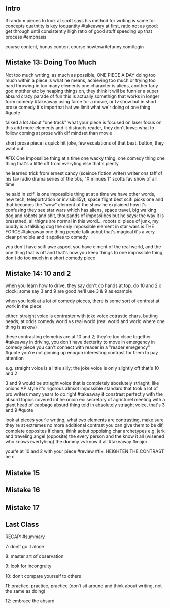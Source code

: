 ## Intro
3 random pieces to look at
scott says his method for writing is same for concepts
quatntity is key toquantity #takeaway
at first, ratio not as good; get through until consistently high ratio of good stuff
speeding up that process #emphasis

course content, bonus content
course.howtowritefunny.com/login
## Mistake 13: Doing Too Much
Not too much writing; as much as possible, ONE PIECE A DAY 
doing too much within a piece is what he means, achieving too much or trying too hard
throwing in too many elements
one character is aliens, another fariy god motther etc
by heaping things on, they think it will be funnier
a super absurd crazy parade of fun
this is actually somethign that works in longer form comedy #takeaway 
using farce for a movie, or tv show
but in short prose comedy it's importnat hat we limit what we'r doing ot one thing #quote

talked a lot about "one track" what your piece is focused on
laser focus on this
add more elements and it distracts reader, they don't knwo what to follow
coming at prose with dif mindset than movie

short prose piece is quick hit
joke, few escalations of that beat, button, they want out

#FIX One Impossilbe thing at a time
one wacky thing, one comedy thing
one thing that's a little off from everyting else
that's plenty

he learned trick from ernest canoy (sceince fiction writer)
writer ons taff of his fav radio drama series of the 50s, "X minues 1" 
scotts fav show of all time

he said in scifi is one impossible thing at at a time
we have other words, new tech, teleportration or invisibili5yt, space flight
best scifi picks one and that becomes the "wow" element of the show
he explained how it's confusing
they see star wars which has aliens, space travel, big walking dog and robots and shit, thousands of impossilbes
but he says: the way it is presetned, all thigns are normal in this wordl...
robots ol piece of junk, my buddy is a talkikng dog
the only impossible element in star wars is THE FORCE #takeaway one thing people talk aobut that's magical
it's a very clear principle and it applies to comedy

you don't have scifi awe aspect
you have elment of the real world, and the one thing that is off
and that's how you keep things to one impossible thing, don't do too much in a short comedy piece
## Mistake 14: 10 and 2
when you learn how to drive, they say don't do hands at top, do 10 and 2 o clock; some say 3 and 9 are good
he'll use 3 & 9 as example

when you look at a lot of comedy pieces, there is some sort of contrast at work in the piece

either:
straight voice is contraster with joke voice
cotrastic chars, butting heads, at odds
comedy world vs real world (real world and world where one thing is askew)

these contrasting elemetns are at 10 and 2; they're too clsoe together #takeaway 
in driving, you don't have dexterity to move in emergency
in comedy piece you can't connect with reader in a "reader emegency" #quote 
you're not ginning up enoguh interesting contrast for them to pay attention

e.g. straight voice is a little silly; the joke voice is only slightly off
that's 10 and 2

3 and 9 would be striaght voice that is completely aboslutely striaght, like onions AP style
it's rigorous almsot impossible standard that took a lot of pro writers many years to do right #takeaway 
it constrast perfectly with the absurd topics covered int he onion
ex: secretary of agricturel meeting with a giant head of cabbage
absurd thing told in absolutely striaght voice, that's 3 and 9 #quote 

look at pieces your'e writing, what two elements are contrasting, make sure they're at extremes
no more additional contrast you can give them to be dif, complete opposites
if chars, think aobut oppoising char archetypes
e.g. jerk and traveling angel (opposite)
the every person and the know it all (wisened who knows evertyhing)
the dummy vs know it all
#takeaway #major

your'e at 10 and 2 with your piece #review
#fix: HEIGHTEN THE CONTRAST 
he c
## Mistake 15


## Mistake 16


## Mistake 17






## Last Class

RECAP: #summary

7: dont’ go it alone

8: master art of observation

9: look for incongruity 

10: don’t compare yourself to others

11: practice, practice, practice (don’t sit around and think about writing, not the same as doing)

12: embrace the absurd

